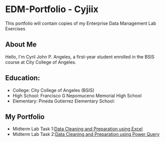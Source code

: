 

# EDM-Portfolio - Cyjiix
This portfolio will contain copies of my Enterprise Data Management Lab Exercises 
## About Me
Hello, I'm Cyril John P. Angeles, a first-year student enrolled in the BSIS course at City College of Angeles. 
## Education:
- College: City College of Angeles (BSIS)
- High School: Francisco G Nepomuceno Memorial High School
- Elementary: Pineda Gutierrez Elementary School:

## My Portfolio
- Midterm Lab Task 1:[Data Cleaning and Preparation using Excel](https://cyjiix29.github.io/Midterm-Task-1---Data-Cleaning-and-Preparation-using-Excel/)
- Midterm Lab Task 2:[Data Cleaning and Preparation using Power Query](https://cyjiix29.github.io/Midterm-Task-2/)

